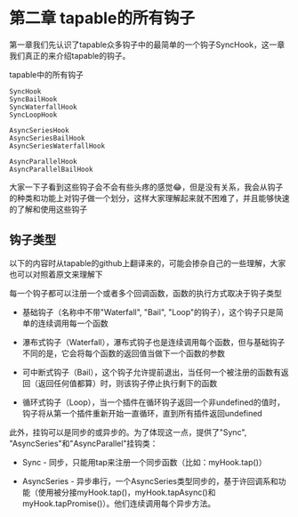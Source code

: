 # 第二章 tapable的所有钩子

第一章我们先认识了tapable众多钩子中的最简单的一个钩子SyncHook，这一章我们真正的来介绍tapable的钩子。

tapable中的所有钩子
```JS
SyncHook
SyncBailHook
SyncWaterfallHook
SyncLoopHook

AsyncSeriesHook
AsyncSeriesBailHook
AsyncSeriesWaterfallHook

AsyncParallelHook
AsyncParallelBailHook
```
大家一下子看到这些钩子会不会有些头疼的感觉😂，但是没有关系，我会从钩子的种类和功能上对钩子做一个划分，这样大家理解起来就不困难了，并且能够快速的了解和使用这些钩子

## 钩子类型

以下的内容时从tapable的github上翻译来的，可能会掺杂自己的一些理解，大家也可以对照着原文来理解下

每一个钩子都可以注册一个或者多个回调函数，函数的执行方式取决于钩子类型

* 基础钩子（名称中不带"Waterfall", "Bail", "Loop"的钩子），这个钩子只是简单的连续调用每一个函数

* 瀑布式钩子（Waterfall），瀑布式钩子也是连续调用每个函数，但与基础钩子不同的是，它会将每个函数的返回值当做下一个函数的参数

* 可中断式钩子（Bail），这个钩子允许提前退出，当任何一个被注册的函数有返回（返回任何值都算）时，则该钩子停止执行剩下的函数

* 循环式钩子（Loop），当一个插件在循环钩子返回一个非undefined的值时，钩子将从第一个插件重新开始一直循环，直到所有插件返回undefined

此外，挂钩可以是同步的或异步的。为了体现这一点，提供了"Sync", "AsyncSeries"和"AsyncParallel"挂钩类：

* Sync - 同步，只能用tap来注册一个同步函数（比如：myHook.tap()）

* AsyncSeries - 异步串行，一个AsyncSeries类型同步的，基于许回调系和功能（使用被分接myHook.tap()，myHook.tapAsync()和myHook.tapPromise()）。他们连续调用每个异步方法。
